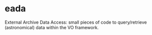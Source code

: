 eada
====

External Archive Data Access: small pieces of code to query/retrieve (astronomical) data within the VO framework.

